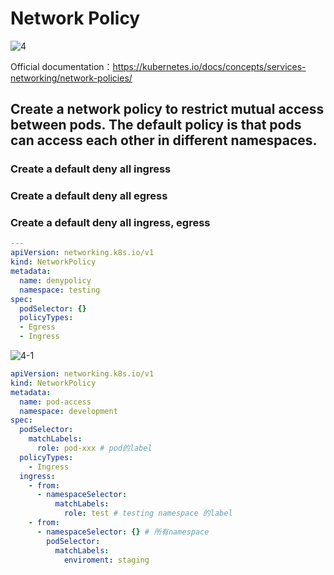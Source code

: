 # Network Policy

![4](../images/4.png)

Official documentation：https://kubernetes.io/docs/concepts/services-networking/network-policies/

## Create a network policy to restrict mutual access between pods. The default policy is that pods can access each other in different namespaces.

### Create a default deny all ingress

### Create a default deny all egress

### Create a default deny all ingress, egress

```yaml
---
apiVersion: networking.k8s.io/v1
kind: NetworkPolicy
metadata:
  name: denypolicy
  namespace: testing
spec:
  podSelector: {}
  policyTypes:
  - Egress
  - Ingress
```

![4-1](../images/4-1.png)
```yaml
apiVersion: networking.k8s.io/v1
kind: NetworkPolicy
metadata:
  name: pod-access
  namespace: development
spec:
  podSelector:
    matchLabels:
      role: pod-xxx # pod的label
  policyTypes:
    - Ingress
  ingress:
    - from:
      - namespaceSelector:
          matchLabels:
            role: test # testing namespace 的label
    - from:
      - namespaceSelector: {} # 所有namespace
        podSelector:
          matchLabels:
            enviroment: staging
```

